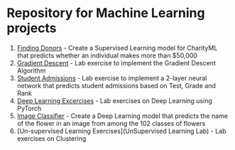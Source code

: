 # Repository for Machine Learning projects

1. [Finding Donors](finding_donors) - Create a Supervised Learning model for CharityML that predicts whether an individual makes more than $50,000
2. [Gradient Descent](GradientDescent) - Lab exercise to implement the Gradient Descent Algorithm
3. [Student Admissions](StudentAdmissions) - Lab exercise to implement a 2-layer neural network that predicts student admissions based on Test, Grade and Rank
4. [Deep Learning Excercises](DeepLearningExercises) - Lab exercises on Deep Learning using PyTorch
5. [Image Classifier](ImageClassifier) - Create a Deep Learning model that predicts the name of the flower in an image from among the 102 classes of flowers
6. [Un-supervised Learning Exercises](UnSupervised Learning Lab) - Lab exercises on Clustering
